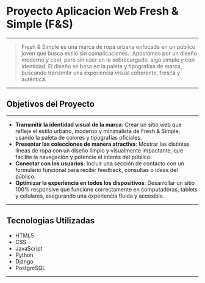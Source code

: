 # Proyecto Aplicacion Web Fresh & Simple (F&S)
---
> Fresh & Simple es una marca de ropa urbana enfocada en un público joven que busca estilo sin complicaciones.. Apostamos por un diseño moderno y cool, pero sin caer en lo sobrecargado, algo simple y con identidad.
El diseño se basa en la paleta y tipografías de marca, buscando transmitir una experiencia visual coherente, fresca y auténtica.
---
## Objetivos del Proyecto
---
- **Transmitir la identidad visual de la marca**: Crear un sitio web que refleje el estilo urbano, moderno y minimalista de Fresh & Simple, usando la paleta de colores y tipografías oficiales.
- **Presentar las colecciones de manera atractiva**: Mostrar las distintas líneas de ropa con un diseño limpio y visualmente impactante, que facilite la navegación y potencie el interés del público.
- **Conectar con los usuarios**: Incluir una sección de contacto con un formulario funcional para recibir feedback, consultas o ideas del público.
- **Optimizar la experiencia en todos los dispositivos**: Desarrollar un sitio 100% responsive que funcione correctamente en computadoras, tablets y celulares, asegurando una experiencia fluida y accesible.
---
## Tecnologias Utilizadas
- HTML5
- CSS
- JavaScript
- Python
- Django
- PostgreSQL
---
